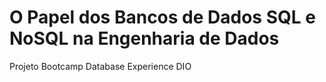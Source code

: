 # O Papel dos Bancos de Dados SQL e NoSQL na Engenharia de Dados
Projeto Bootcamp Database Experience DIO
